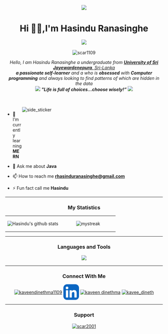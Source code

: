 <p align="center" ><img  src = "https://github.com/7oSkaaa/7oSkaaa/blob/main/Images/about_me.gif?raw=true" width = 100px></p>
<h1 align="center">Hi 👋🏻,I'm Hasindu Ranasinghe</h1>
<p align="center">
<a href="https://github.com/jaypavasiya"><img src="https://readme-typing-svg.herokuapp.com?lines=Front+End+Developer;JavaScript%20|%20Angular%20|%20React%20Enthusiast;Always%20learning%20new%20things&center=true&width=500&height=50"></a>
</p>

<!--Profile views Section-->
<p align="center"> <img src="https://komarev.com/ghpvc/?username=hasindur&label=Profile%20views&color=0e75b6&style=flat" alt="scar1109" /> </p>

<!--Intro Section-->
<p align="center">
  <em>
    Hello, I am Hasindu Ranasinghe a undergraduate from <a href="https://usj.ac.lk/"> <b>University of Sri Jayewardenepura</b>, Sri-Lanka</a> <br>
    <b>a passionate self-learner</b>  and a who is <b>obsessed</b>
    with <b>Computer programming</b> and always looking to find patterns of which are hidden in the data 
  </em> 
  <br>
  <img src="https://media.giphy.com/media/qjqUcgIyRjsl2/giphy.gif" width="50" /> <b><i align="center"> "Life is full of choices…choose wisely!”</i></b> 
  <img src="https://media.giphy.com/media/qjqUcgIyRjsl2/giphy.gif" width="50" />
</p>

<!--Intro Section-->
<br><br>
<img align="right" width=450px height=150px alt="side_sticker" src="https://media.giphy.com/media/TEnXkcsHrP4YedChhA/giphy.gif" /> 

- 🌱 I’m currently learning **MERN**

- 💬 Ask me about **Java**

- 📫 How to reach me **rhasinduranasinghe@gmail.com**

- ⚡ Fun fact call me **Hasindu**

<!--statistics Section   -->
---
<h3 align="center">My Statistics</h3> 
 <table align="center">
<tr border="none">
<td width="50%" align="left">
  
![Hasindu's github stats](https://github-readme-stats.vercel.app/api?username=hasindur&show_icons=true&theme=tokyonight)
</td>

<td width="50%" align="center">
<img src="https://github-readme-streak-stats.herokuapp.com/?user=hasindur&theme=tokyonight" alt="mystreak"/>
 </td>
</tr>
</table>

<!--Languages and Tools Section-->         
---
<h3 align="center">Languages and Tools</h3> 
<p align="center">
<img width="500px"  src="https://skillicons.dev/icons?i=py,java,js,html,css,react,nodejs,mongo,vscode&perline=10"  />
</p>

<!--Social Media Section-->  
---
<h3 align="center">Connect With Me</h3> 
<p align="center">
<a href="https://www.youtube.com/channel/UCJPRbxNjnavUCE1oKtLjwrQ" target="blank"><img align="center" src="https://static-00.iconduck.com/assets.00/youtube-icon-2048x2048-gedp2icy.png" alt="kaveendinethma1109" height="50" width="50" /></a>
<a href="https://linkedin.com/in/kaveendinethma" target="blank"><img align="center" src="https://github.com/tandpfun/skill-icons/blob/main/icons/LinkedIn.svg" alt="kaveendinethma" height="50" width="50" /></a>
<a href="https://fb.com/kaveen dinethma" target="blank"><img align="center" src="https://raw.githubusercontent.com/rahuldkjain/github-profile-readme-generator/master/src/images/icons/Social/facebook.svg" alt="kaveen dinethma" height="50" width="50" /></a>
<a href="https://www.instagram.com/kavee_dineth/" target="blank"><img align="center" src="https://www.edigitalagency.com.au/wp-content/uploads/new-Instagram-icon-png-full-colour.png" alt="kavee_dineth" height="50" width="50" /></a>
</p>

<!--Support Section-->  
---
<h3 align="center">Support</h3> 
<p align="center"><a href="https://www.buymeacoffee.com/scar2001"> <img align="center" src="https://cdn.buymeacoffee.com/buttons/v2/default-yellow.png" height="50" width="210" alt="scar2001" /></a></p>
 


<!--

<h3 align="center">My Statistics:</h3>
<p align="center">
<table align="center">
<tr border="none">
<td width="50%" align="center">
  
  <img  align="center"  src="https://github-readme-stats.vercel.app/api?username=hasindur&theme=dark&show_icons=true&count_private=true" />
  <br></br>
  <img  title="🔥 Get streak stats for your profile at git.io/streak-stats" alt="Mark streak" src="https://github-readme-streak-stats.herokuapp.com/?user=hasindur&theme=dark&hide_border=false" /> 
</td>
<td width="50%" align="center">

  <img  align="center"  src="https://github-readme-stats.anuraghazra1.vercel.app/api/top-langs/?username=hasindur&theme=dark&hide_border=false&no-bg=true&no-frame=true&langs_count=10"/>
  
  </td>
</tr>
</table>

-->
 


